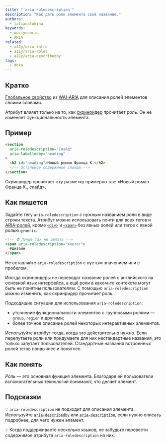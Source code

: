 ```yaml
---
title: "`aria-roledescription`"
description: "Как дать роли элемента своё название."
authors:
  - tatianafokina
keywords:
  - доступность
  - ARIA
related:
  - a11y/aria-intro
  - a11y/aria-roles
  - a11y/aria-describedby
tags:
  - doka
---
```


## Кратко

[Глобальное свойство](/a11y/aria-attrs/#globalnye-atributy) из [WAI-ARIA](/a11y/aria-intro/) для описания ролей элементов своими словами.

Атрибут влияет только на то, как [скринридер](/a11/screenreaders/) прочитает роль. Он не изменяет функциональность элемента.

## Пример

```html
<section
  aria-roledescription="Слайд"
  aria-labelledby="heading"
>
  <h2 id="heading">Новый роман Франца К.</h2>
  <!-- Остальное содержимое слайда -->
</section>
```

Скринридер прочитает эту разметку примерно так: «Новый роман Франца К., слайд».

## Как пишется

Задайте тегу `aria-roledescription` с нужным названием роли в виде строки текста. Атрибут можно использовать почти для всех тегов и [ARIA-ролей](/a11y/aria-roles/), кроме [`<div>`](/html/div/) и [`<span>`](/html/span/) без явных ролей или тегов с явной ролью `generic`.

```html
<!-- ⛔ Лучше так не делать -->
<span aria-roledescription="Хештег">
  #дизайн
</span>
```

Не оставляйте `aria-roledescription` с пустым значением или с пробелом.

Иногда скринридеры не переводят название ролей с английского на основной язык интерфейса, а ещё роли в каком-то контексте могут быть не понятны пользователям. С помощью `aria-roledescription` можно изменить, как скринридер прочитает роль.

Подходящие ситуации для использования `aria-roledescription`:

- уточнение функциональности элементов с групповыми ролями — `group`, `region` и другими;
- более точное описание ролей некоторых интерактивных элементов.

Используйте атрибут тогда, когда это действительно нужно. Если перепутаете роли или придумаете для них нестандартные названия, это только запутает пользователей. Стандартные названия встроенных ролей тегов привычнее и понятнее.

## Как понять

_Роль_ — это основная функция элемента. Благодаря ей пользователи вспомогательных технологий понимают, что делает элемент.

## Подсказки

💡 `aria-roledescription` не подходит для описания элемента. Используйте [`aria-describedby`](/a11y/aria-describedby/) или [`aria-description`](/a11y/aria-description/), если нужно описать подробнее, для чего нужен элемент.

💡 Когда поддерживаете несколько языков, не забудьте перевести содержимое атрибута `aria-roledescription` на них.
